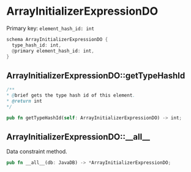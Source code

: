 # ArrayInitializerExpressionDO

Primary key: `element_hash_id: int`

```rust
schema ArrayInitializerExpressionDO {
  type_hash_id: int,
  @primary element_hash_id: int,
}
```
## ArrayInitializerExpressionDO::getTypeHashId

```java
/**
* @brief gets the type hash id of this element.
* @return int
*/
```
```rust
pub fn getTypeHashId(self: ArrayInitializerExpressionDO) -> int;
```
## ArrayInitializerExpressionDO::\_\_all\_\_

Data constraint method.

```rust
pub fn __all__(db: JavaDB) -> *ArrayInitializerExpressionDO;
```
